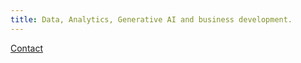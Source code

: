 ```yaml
---
title: Data, Analytics, Generative AI and business development.
---
```

[Contact](https://www.gamma-data.co.uk#contact)
